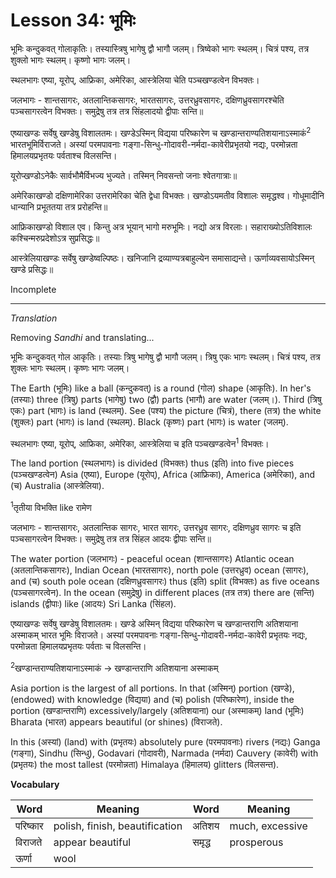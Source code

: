 # Lesson 34: भूमिः


भूमिः कन्दुकवत् गोलाकृतिः। तस्यास्त्रिषु भागेषु द्वौ भागौ जलम्। त्रिष्वेको भागः स्थलम्। चित्रं पश्य, तत्र शुक्लो भागः स्थलम्। कृष्णो भागः जलम्।

स्थलभागः एष्या, यूरोप्, आफ्रिका, अमेरिका, आस्त्रेलिया चेति पञ्चखण्डत्वेन विभक्तः।

जलभागः - शान्तसागरः, अतलान्तिकसागरः, भारतसागरः, उत्तरध्रुवसागरः, दक्षिणध्रुवसागरश्चेति पञ्चसागरत्वेन विभक्तः। समुद्रेषु तत्र तत्र सिंहलादयो द्वीपाः सन्ति॥

एष्याखण्डः सर्वेषु खण्डेषु विशालतमः। खण्डेऽस्मिन् विद्यया परिष्कारेण च खण्डान्तराण्यतिशयानाऽस्माकं<sup>2</sup> भारतभूमिर्विराजते। अस्यां परमपावनाः गङ्गा-सिन्धु-गोदावरी-नर्मदा-कावेरीप्रभृतयो नद्यः, परमोन्नता हिमालयप्रभृतयः पर्वताश्च विलसन्ति।

यूरोप्खण्डोऽनेकैः सार्वभौमैर्विभज्य भुज्यते। तस्मिन् निवसन्तो जनाः श्वेतगात्राः॥

अमेरिकाखण्डो दक्षिणामेरिका उत्तरामेरिका चेति द्वेधा विभक्तः। खण्डोऽयमतीव विशालः समृद्धश्व। गोधूमादीनि धान्यानि प्रभूततया तत्र प्ररोहन्ति॥

आफ्रिकाखण्डो विशाल एव। किन्तु अत्र भूयान् भागो मरुभूमिः। नद्यो अत्र विरलाः। सहाराख्योऽतिविशालः कश्चिन्मरुप्रदेशोऽत्र सुप्रसिद्धः॥

आस्त्रेलियाखण्डः सर्वेषु खण्डेष्वल्पिष्ठः। खनिजानि द्रव्याण्यत्रबाहुल्येन समासाद्यन्ते। ऊर्णाव्यवसायोऽस्मिन् खण्डे प्रसिद्धः॥

Incomplete

---

*Translation*

Removing *Sandhi* and translating...

भूमिः कन्दुकवत् गोल आकृतिः। तस्याः त्रिषु भागेषु द्वौ भागौ जलम्। त्रिषु एकः भागः स्थलम्। चित्रं पश्य, तत्र शुक्लः भागः स्थलम्। कृष्णः भागः जलम्।

The Earth (भूमिः) like a ball (कन्दुकवत्) is a round (गोल) shape (आकृतिः). In her's (तस्याः) three (त्रिषु) parts (भागेषु) two (द्वौ) parts (भागौ) are water (जलम्।). Third (त्रिषु एकः) part (भागः) is land (स्थलम्). See (पश्य) the picture (चित्रं), there (तत्र) the white (शुक्लः) part (भागः) is land (स्थलम्). Black (कृष्णः) part (भागः) is water (जलम्).

स्थलभागः एष्या, यूरोप्, आफ्रिका, अमेरिका, आस्त्रेलिया च इति पञ्चखण्डत्वेन<sup>1</sup> विभक्तः।

The land portion (स्थलभागः) is divided (विभक्तः) thus (इति) into five pieces (पञ्चखण्डत्वेन) Asia (एष्या), Europe (यूरोप्), Africa (आफ्रिका), America (अमेरिका), and (च) Australia (आस्त्रेलिया).

<sup>1</sup>तृतीया विभक्ति like रामेण

जलभागः - शान्तसागरः, अतलान्तिक सागरः, भारत सागरः, उत्तरध्रुव सागरः, दक्षिणध्रुव सागरः च इति पञ्चसागरत्वेन विभक्तः। समुद्रेषु तत्र तत्र सिंहल आदयः द्वीपाः सन्ति॥

The water portion (जलभागः) - peaceful ocean (शान्तसागरः) Atlantic ocean (अतलान्तिकसागरः), Indian Ocean (भारतसागरः), north pole (उत्तरध्रुव) ocean (सागरः), and (च) south pole ocean (दक्षिणध्रुवसागरः) thus (इति) split (विभक्तः) as five oceans (पञ्चसागरत्वेन). In the ocean (समुद्रेषु) in different places (तत्र तत्र) there are (सन्ति) islands (द्वीपाः) like (आदयः) Sri Lanka (सिंहल).

एष्याखण्डः सर्वेषु खण्डेषु विशालतमः। खण्डे अस्मिन् विद्यया परिष्कारेण च खण्डान्तराणि अतिशयाना अस्माकम् भारत भूमिः विराजते। अस्यां परमपावनाः गङ्गा-सिन्धु-गोदावरी-नर्मदा-कावेरी प्रभृतयः नद्यः, परमोन्नता हिमालयप्रभृतयः पर्वताः च विलसन्ति।

<sup>2</sup>खण्डान्तराण्यतिशयानाऽस्माकं  -> खण्डान्तराणि अतिशयाना अस्माकम्

Asia portion is the largest of all portions. In that (अस्मिन्) portion (खण्डे), (endowed) with knowledge (विद्यया) and (च) polish (परिष्कारेण), inside the portion (खण्डान्तराणि) excessively/largely (अतिशयाना) our (अस्माकम्) land (भूमिः) Bharata (भारत) appears beautiful (or shines) (विराजते).

In this (अस्यां) (land) with (प्रभृतयः) absolutely pure (परमपावनाः) rivers (नद्यः) Ganga (गङ्गा), Sindhu (सिन्धु), Godavari (गोदावरी), Narmada (नर्मदा)  Cauvery (कावेरी) with (प्रभृतयः) the most tallest (परमोन्नता) Himalaya (हिमालय) glitters (विलसन्त).


**Vocabulary**

| Word | Meaning | Word | Meaning |
| --- | --- | --- | --- |
| परिष्कार | polish, finish, beautification | अतिशय | much, excessive|
| विराजते | appear beautiful | समृद्ध | prosperous |
| ऊर्णा | wool| | |
